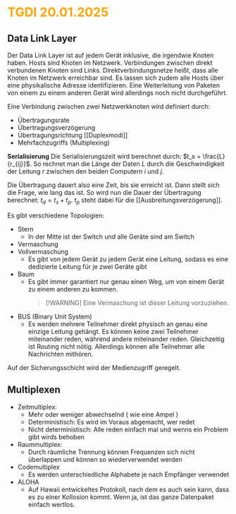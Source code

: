 # <font color = "orange">TGDI 20.01.2025</font>
## Data Link Layer
Der Data Link Layer ist auf jedem Gerät inklusive, die irgendwie Knoten haben. 
Hosts sind Knoten im Netzwerk. Verbindungen zwischen direkt verbundenen Knoten sind Links.
Direktverbindungsnetze heißt, dass alle Knoten im Netzwerk erreichbar sind. Es lassen sich zudem alle Hosts über eine physikalische Adresse identifizieren. Eine Weiterleitung von Paketen von einem zu einem anderen Gerät wird allerdings noch nicht durchgeführt.

Eine Verbindung zwischen zwei Netzwerkknoten wird definiert durch:
- Übertragungsrate
- Übertragungsverzögerung
- Übertragungsrichtung [[Duplexmodi]]
- Mehrfachzugriffs (Multiplexing)

**Serialisierung**
Die Serialisierungszeit wird berechnet durch: $t_s = \frac{L}{r_{ij}}$. So rechnet man die Länge der Daten $L$ durch die Geschwindigkeit der Leitung $r$ zwischen den beiden Computern $i$ und $j$.

Die Übertragung dauert also eine Zeit, bis sie erreicht ist. Dann stellt sich die Frage, wie lang das ist. So wird nun die Dauer der Übertragung berechnet: $t_d=t_s+t_p$. $t_p$ steht dabei für die [[Ausbreitungsverzögerung]].

Es gibt verschiedene Topologien:
- Stern
	- In der Mitte ist der Switch und alle Geräte sind am Switch
- Vermaschung
- Vollvermaschung
	- Es gibt von jedem Gerät zu jedem Gerät eine Leitung, sodass es eine dedizierte Leitung für je zwei Geräte gibt
- Baum
	- Es gibt immer garantiert nur genau einen Weg, um von einem Gerät zu einem anderen zu kommen. 
	  >[!WARNING] Eine Vermaschung ist dieser Leitung vorzuziehen.
- BUS (Binary Unit System)
	- Es werden mehrere Teilnehmer direkt physisch an genau eine einzige Leitung gehängt. Es können keine zwei Teilnehmer miteinander reden, während andere miteinander reden. Gleichzeitig ist Routing nicht nötig. Allerdings können alle Teilnehmer alle Nachrichten mithören.

Auf der Sicherungsschicht wird der Medienzugriff geregelt.

## Multiplexen
- Zeitmultiplex:
	- Mehr oder weniger abwechselnd ( wie eine Ampel )
	- Deterministisch: Es wird im Voraus abgemacht, wer redet
	- Nicht deterministisch: Alle reden einfach mal und wenns ein Problem gibt wirds behoben
- Raummultiplex:
	- Durch räumliche Trennung können Frequenzen sich nicht überlappen und können so wiederverwendet werden
- Codemultiplex
	- Es werden unterschiedliche Alphabete je nach Empfänger verwendet
- ALOHA
	- Auf Hawaii entwickeltes Protokoll, nach dem es auch sein kann, dass es zu einer Kollosion kommt. Wenn ja, ist das ganze Datenpaket einfach wertlos.